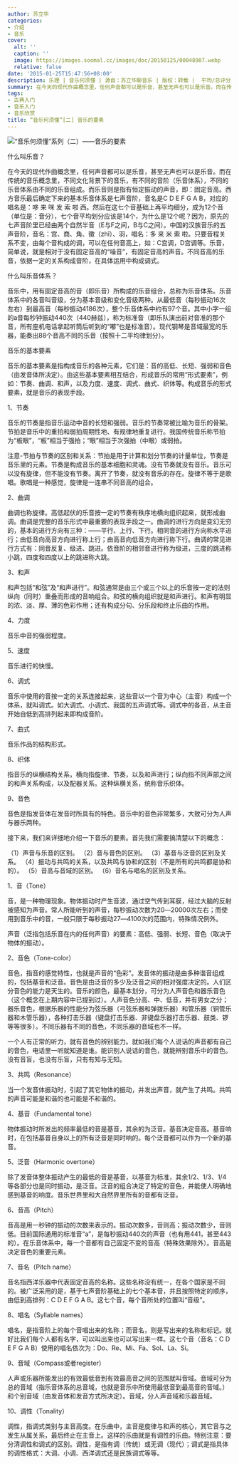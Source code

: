 ```yaml
---
author: 苏立华
categories:
- 介绍
- 音乐
cover:
  alt: ''
  caption: ''
  image: https://images.soomal.cc/images/doc/20150125/00048907.webp
  relative: false
date: '2015-01-25T15:47:56+08:00'
description: 乐理 | 音乐何须懂 | 源自：苏立华聊音乐 | 版权：转载 |  平均/总评分：09.60/48
summary: 在今天的现代作曲概念里，任何声音都可以是乐音，甚至无声也可以是乐音。而在传统的音乐概念里，不同文化背景下的音乐，有不同的音阶（乐音体系），不同的乐音体系由不同的乐音组成。而乐音则是指有恒定振动的声音，即：固定音高。西方音乐最后确定下来的基本乐音体系是七声音阶……
tags:
- 古典入门
- 音乐入门
- 音乐欣赏
title: “音乐何须懂”[二] 音乐的要素
---
```


![“音乐何须懂”系列（二）――音乐的要素](https://images.soomal.cc/images/doc/20150125/00048907.webp)





什么叫乐音？

在今天的现代作曲概念里，任何声音都可以是乐音，甚至无声也可以是乐音。而在传统的音乐概念里，不同文化背景下的音乐，有不同的音阶（乐音体系），不同的乐音体系由不同的乐音组成。而乐音则是指有恒定振动的声音，即：固定音高。西方音乐最后确定下来的基本乐音体系是七声音阶，音名是C D E F G A B，对应的唱名是：哆 来 咪 发 索 啦 西。然后在这七个音基础上再平均细分，成为12个音（单位是：音分），七个音平均划分应该是14个，为什么是12个呢？因为，原先的七声音阶里已经由两个自然半音（E与F之间，B与C之间）。中国的汉族音乐的五声音阶，音名：宫、商、角、徵（zhǐ）、羽，唱名：多 来 米 索 啦。只要音程关系不变，由每个音构成的调，可以在任何音高上，如：C宫调，D宫调等。乐音，简单说，就是相对于没有固定音高的“噪音”，有固定音高的声音。不同音高的乐音，依据一定的关系构成音阶，在具体运用中构成调式。

什么叫乐音体系？

音乐中，用有固定音高的音（即乐音）所构成的乐音组合，总称为乐音体系。乐音体系中的各音叫音级，分为基本音级和变化音级两种。从最低音（每秒振动16次左右）到最高音（每秒振动4186次），整个乐音体系中约有97个音。其中小字一组的a音每秒钟振动440次（440赫兹），称为标准音（即乐队演出前对音准的那个音，所有座机电话拿起听筒后听到的“嘟”也是标准音）。现代钢琴是音域最宽的乐器，能奏出88个音高不同的乐音（按照十二平均律划分）。

音乐的基本要素

音乐的基本要素是指构成音乐的各种元素，它们是：音的高低、长短、强弱和音色（由发音体所决定）。由这些基本要素相互结合，形成音乐的常用“形式要素”，例如：节奏、曲调、和声，以及力度、速度、调式、曲式、织体等。构成音乐的形式要素，就是音乐的表现手段。

1、节奏

音乐的节奏是指音乐运动中音的长短和强弱。音乐的节奏常被比喻为音乐的骨架。节拍是音乐中的重拍和弱拍周期性地、有规律地重复进行。我国传统音乐称节拍为“板眼”，“板”相当于强拍；“眼”相当于次强拍（中眼）或弱拍。


注意-节拍与节奏的区别和关系：节拍是用于计算和划分节奏的计量单位，节奏是音乐里的元素。节奏是构成音乐的基本细胞和灵魂。没有节奏就没有音乐。音乐可以没有旋律，但不能没有节奏。离开了节奏，就没有音乐的存在。旋律不等于是歌唱。歌唱是一种感觉，旋律是一连串不同音高的组合。


2、曲调

曲调也称旋律。高低起伏的乐音按一定的节奏有秩序地横向组织起来，就形成曲调。曲调是完整的音乐形式中最重要的表现手段之一。曲调的进行方向是变幻无穷的，基本的进行方向有三种：――平行、上行、下行。相同音的进行方向称水平进行；由低音向高音方向进行称上行；由高音向低音方向进行称下行。曲调的常见进行方式有：同音反复、级进、跳进。依音阶的相邻音进行称为级进，三度的跳进称小跳，四度和四度以上的跳进称大跳。

3、和声

和声包括“和弦”及“和声进行”。和弦通常是由三个或三个以上的乐音按一定的法则纵向（同时）重叠而形成的音响组合。和弦的横向组织就是和声进行。和声有明显的浓、淡、厚、薄的色彩作用；还有构成分句、分乐段和终止乐曲的作用。

4、力度

音乐中音的强弱程度。

5、速度

音乐进行的快慢。

6、调式

音乐中使用的音按一定的关系连接起来，这些音以一个音为中心（主音）构成一个体系，就叫调式。如大调式、小调式、我国的五声调式等。调式中的各音，从主音开始自低到高排列起来即构成音阶。

7、曲式

音乐作品的结构形式。

8、织体

指音乐的纵横结构关系，横向指旋律、节奏，以及和声进行；纵向指不同声部之间的和声关系构成，以及配器关系。这种纵横关系，统称音乐织体。

9、音色

音色是指发音体在发音时所具有的特色。音乐中的音色非常繁多，大致可分为人声与器乐两种。

接下来，我们来详细地介绍一下音乐的要素。首先我们需要搞清楚以下的概念：


（1）声音与乐音的区别。
（2）音与音色的区别。
（3）基音与泛音的区别及关系。
（4）振动与共鸣的关系，以及共鸣与协和的区别（不是所有的共鸣都是协和的）。
（5）音高与音域的区别。
（6）音名与唱名的区别及关系。


1、音（Tone）

音，是一种物理现象。物体振动时产生音波，通过空气传到耳膜，经过大脑的反射被感知为声音。常人所能听到的声音，每秒振动次数为20―20000次左右；而使用到音乐中的音，一般只限于每秒振动27―4100次的范围内，特殊情况例外。

声音（泛指包括乐音在内的任何声音）的要素：高低、强弱、长短、音色（取决于物体的振动）。

2、音色（Tone-color）

音色，指音的感觉特性，也就是声音的“色彩”。发音体的振动是由多种谐音组成的，包括基音和泛音。音色是由泛音的多少及泛音之间的相对强度决定的。人们区分音色的能力是天生的。音乐的颜色，最基本划分，可分为人声音色和器乐音色（这个概念在上期内容中已提到过）。人声音色分高、中、低音，并有男女之分；器乐音色，根据乐器的性能分为弦乐器（弓弦乐器和弹拨乐器）和管乐器（铜管乐器和木管乐器），各种打击乐器（键盘打击乐器、非键盘乐器打击乐器、鼓类、锣等等很多）。不同乐器有不同的音色，不同乐器的音域也不一样。

一个人有正常的听力，就有音色的辨别能力。就如我们每个人说话的声音都有自己的音色，电话里一听就知道是谁。能识别人说话的音色，就能辨别音乐中的音色。没有音盲，也没有乐盲，只有有知与无知。

3、共鸣（Resonance）

当一个发音体振动时，引起了其它物体的振动，并发出声音，就产生了共鸣。共鸣的声音可能是和谐的也可能是不和谐的。

4、基音（Fundamental tone）

物体振动时所发出的频率最低的音是基音，其余的为泛音。基音决定音高。基音响时，在包括基音自身以上的所有泛音是同时响的。每个泛音都可以作为一个新的基音。

5、泛音（Harmonic overtone）

除了发音体整体振动产生的最低的音是基音，以基音为标准，其余1/2、1/3、1/4等各部分也是同时振动，是泛音。泛音的组合决定了特定的音色，并能使人明确地感到基音的响度。音乐世界里和大自然界里所有的音都有泛音。

6、音高（Pitch）

音高是用一秒钟的振动的次数来表示的。振动次数多，音则高；振动次数少，音则低。目前国际通用的标准音“a”，是每秒振动440次的声音（也有用441，甚至443的）。在乐音体系中，每一个音都有自己固定不变的音高（特殊效果除外）。音高是决定音色的重要元素。

7、音名（Pitch name）

音名指西洋乐器中代表固定音高的名称。这些名称没有统一，在各个国家是不同的。被广泛采用的是，基于七声音阶基础上的七个基本音，并且按照特定的顺序，由低到高排列：C D E F G A B。这七个音，每个音所处的位置叫“音级”。

8、唱名（Syllable names）

唱名，是指音阶上的每个音唱出来的名称；而音名，则是写出来的名称和标记。就好比我们每个人都有名字，可以叫出来也可以写出来一样。这七个音（音名：C D E F G A B）使用的唱名依次为：Do、Re、Mi、Fa、Sol、La、Si。

9、音域（Compass或者register）

人声或乐器所能发出的有效最低音到有效最高音之间的范围就叫音域。音域可分为总的音域（指乐音体系的总音域，也就是音乐中所使用最低音到最高音的音域。）和个别音域（由发音体和发音方式所决定）。音域，分人声音域和乐器音域。

10、调性（Tonality）

调性，指调式类别与主音高度。在乐曲中，主音是旋律与和声的核心，其它音与之发生从属关系，最后终止在主音上。这样的乐曲就是有调性的乐曲。特别注意：要分清调性和调式的区别。调性，是指有调（传统）或无调（现代）；调式是指具体的调性格式：大调、小调、西洋调式还是民族调式等等。